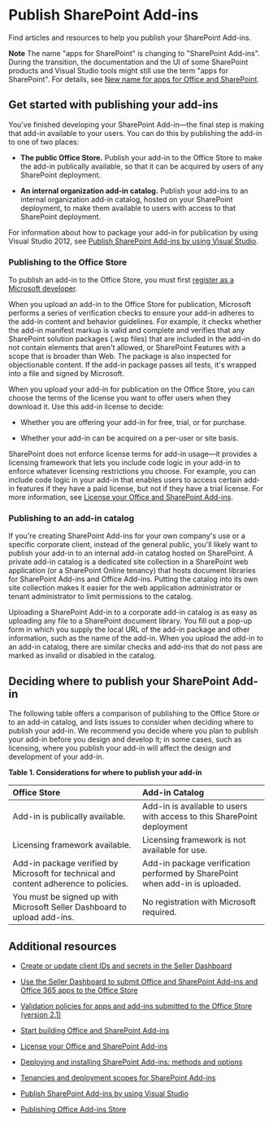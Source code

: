
# Publish SharePoint Add-ins
Find articles and resources to help you publish your SharePoint Add-ins.
 

 **Note**  The name "apps for SharePoint" is changing to "SharePoint Add-ins". During the transition, the documentation and the UI of some SharePoint products and Visual Studio tools might still use the term "apps for SharePoint". For details, see  [New name for apps for Office and SharePoint](new-name-for-apps-for-sharepoint.md#bk_newname).
 


## Get started with publishing your add-ins
<a name="bk_gettingstarted"> </a>

You've finished developing your SharePoint Add-in—the final step is making that add-in available to your users. You can do this by publishing the add-in to one of two places:
 

 

-  **The public Office Store.** Publish your add-in to the Office Store to make the add-in publically available, so that it can be acquired by users of any SharePoint deployment.
    
 
-  **An internal organization add-in catalog.** Publish your add-ins to an internal organization add-in catalog, hosted on your SharePoint deployment, to make them available to users with access to that SharePoint deployment.
    
 
For information about how to package your add-in for publication by using Visual Studio 2012, see  [Publish SharePoint Add-ins by using Visual Studio](publish-sharepoint-add-ins-by-using-visual-studio.md).
 

 

### Publishing to the Office Store

To publish an add-in to the Office Store, you must first  [register as a Microsoft developer](https://sellerdashboard.microsoft.com/Registration). 
 

 
When you upload an add-in to the Office Store for publication, Microsoft performs a series of verification checks to ensure your add-in adheres to the add-in content and behavior guidelines. For example, it checks whether the add-in manifest markup is valid and complete and verifies that any SharePoint solution packages (.wsp files) that are included in the add-in do not contain elements that aren't allowed, or SharePoint Features with a scope that is broader than Web. The package is also inspected for objectionable content. If the add-in package passes all tests, it's wrapped into a file and signed by Microsoft.
 

 
When you upload your add-in for publication on the Office Store, you can choose the terms of the license you want to offer users when they download it. Use this add-in license to decide: 
 

 

- Whether you are offering your add-in for free, trial, or for purchase.
    
 
- Whether your add-in can be acquired on a per-user or site basis.
    
 
SharePoint does not enforce license terms for add-in usage—it provides a licensing framework that lets you include code logic in your add-in to enforce whatever licensing restrictions you choose. For example, you can include code logic in your add-in that enables users to access certain add-in features if they have a paid license, but not if they have a trial license. For more information, see  [License your Office and SharePoint Add-ins](http://msdn.microsoft.com/library/license-your-office-and-sharepoint-add-ins%28Office.15%29.aspx).
 

 

### Publishing to an add-in catalog

If you're creating SharePoint Add-ins for your own company's use or a specific corporate client, instead of the general public, you'll likely want to publish your add-in to an internal add-in catalog hosted on SharePoint. A private add-in catalog is a dedicated site collection in a SharePoint web application (or a SharePoint Online tenancy) that hosts document libraries for SharePoint Add-ins and Office Add-ins. Putting the catalog into its own site collection makes it easier for the web application administrator or tenant administrator to limit permissions to the catalog.
 

 
Uploading a SharePoint Add-in to a corporate add-in catalog is as easy as uploading any file to a SharePoint document library. You fill out a pop-up form in which you supply the local URL of the add-in package and other information, such as the name of the add-in. When you upload the add-in to an add-in catalog, there are similar checks and add-ins that do not pass are marked as invalid or disabled in the catalog.
 

 

## Deciding where to publish your SharePoint Add-in
<a name="bk_decide"> </a>

The following table offers a comparison of publishing to the Office Store or to an add-in catalog, and lists issues to consider when deciding where to publish your add-in. We recommend you decide where you plan to publish your add-in before you design and develop it; in some cases, such as licensing, where you publish your add-in will affect the design and development of your add-in.
 

 

**Table 1. Considerations for where to publish your add-in**


|**Office Store**|**Add-in Catalog**|
|:-----|:-----|
|Add-in is publically available.|Add-in is available to users with access to this SharePoint deployment|
|Licensing framework available.|Licensing framework is not available for use.|
|Add-in package verified by Microsoft for technical and content adherence to policies.|Add-in package verification performed by SharePoint when add-in is uploaded.|
|You must be signed up with Microsoft Seller Dashboard to upload add-ins.|No registration with Microsoft required.|

## Additional resources
<a name="bk_addresources"> </a>


-  [Create or update client IDs and secrets in the Seller Dashboard](http://msdn.microsoft.com/library/create-or-update-client-ids-and-secrets-in-the-seller-dashboard%28Office.15%29.aspx)
    
 
-  [Use the Seller Dashboard to submit Office and SharePoint Add-ins and Office 365 apps to the Office Store](http://msdn.microsoft.com/library/use-the-seller-dashboard-to-submit-office-and-sharepoint-add-ins-and-office-365-apps-to-the-office-store%28Office.15%29.aspx)
    
 
-  [Validation policies for apps and add-ins submitted to the Office Store (version 2.1)](http://msdn.microsoft.com/library/validation-policies-for-apps-and-add-ins-submitted-to-the-office-store-version-2-1%28Office.15%29.aspx)
    
 
-  [Start building Office and SharePoint Add-ins](http://msdn.microsoft.com/library/187f8c8c-1b15-471c-80b5-69a40e67deea.aspx)
    
 
-  [License your Office and SharePoint Add-ins](http://msdn.microsoft.com/library/license-your-office-and-sharepoint-add-ins%28Office.15%29.aspx)
    
 
-  [Deploying and installing SharePoint Add-ins: methods and options](deploying-and-installing-sharepoint-add-ins-methods-and-options.md)
    
 
-  [Tenancies and deployment scopes for SharePoint Add-ins](tenancies-and-deployment-scopes-for-sharepoint-add-ins.md)
    
 
-  [Publish SharePoint Add-ins by using Visual Studio](publish-sharepoint-add-ins-by-using-visual-studio.md)
    
 
-  [Publishing Office Add-ins Store](http://social.msdn.microsoft.com/Forums/en-US/officestore)
    
 

